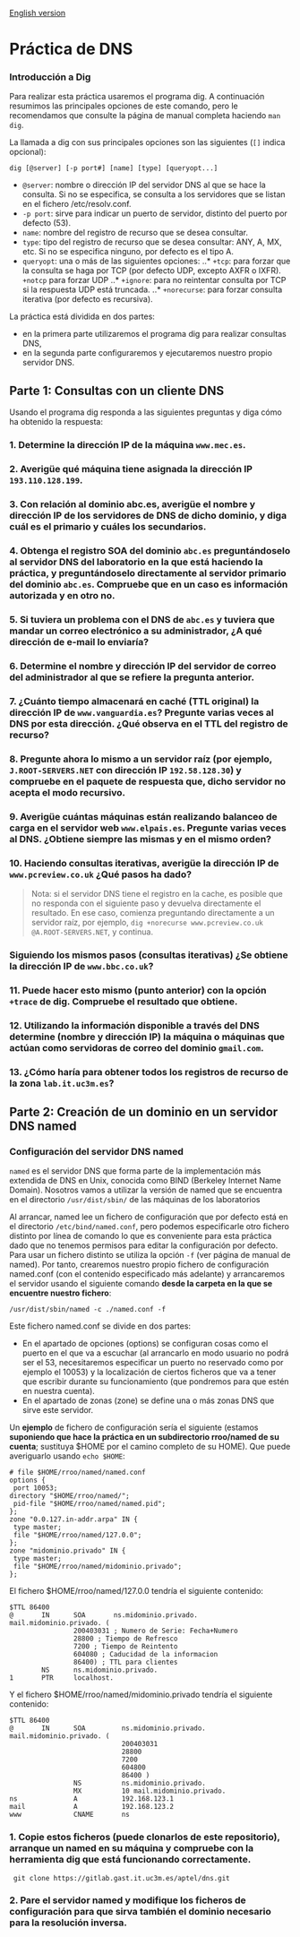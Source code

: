 [English version](README_EN.md)

# Práctica de DNS

### Introducción a Dig
Para realizar esta práctica usaremos el programa dig. A continuación resumimos las principales opciones de este comando, pero le recomendamos que consulte la página de manual completa haciendo `man dig`.

La llamada a dig con sus principales opciones son las siguientes (`[]` indica opcional):
```
dig [@server] [-p port#] [name] [type] [queryopt...] 
```
* `@server`: nombre o dirección IP del servidor DNS al que se hace la consulta. Si no se especifica, se consulta a los servidores que se listan en el fichero /etc/resolv.conf.
* `-p port`: sirve para indicar un puerto de servidor, distinto del puerto por defecto (53).
* `name`: nombre del registro de recurso que se desea consultar.
* `type`: tipo del registro de recurso que se desea consultar: ANY, A, MX, etc. Si no se especifica ninguno, por defecto es el tipo A.
* `queryopt`: una o más de las siguientes opciones:
..* `+tcp`: para forzar que la consulta se haga por TCP (por defecto UDP, excepto AXFR o IXFR). `+notcp` para forzar UDP
..* `+ignore`: para no reintentar consulta por TCP si la respuesta UDP está truncada.
..* `+norecurse`: para forzar consulta iterativa (por defecto es recursiva).


La práctica está dividida en dos partes: 
* en la primera parte utilizaremos el programa dig para realizar consultas DNS, 
* en la segunda parte configuraremos y ejecutaremos nuestro propio servidor DNS.

## Parte 1: Consultas con un cliente DNS
Usando el programa dig responda a las siguientes preguntas y diga cómo ha obtenido la respuesta:
### 1. Determine la dirección IP de la máquina `www.mec.es`.
### 2. Averigüe qué máquina tiene asignada la dirección IP `193.110.128.199`.
### 3. Con relación al dominio abc.es, averigüe el nombre y dirección IP de los servidores de DNS de dicho dominio, y diga cuál es el primario y cuáles los secundarios.
### 4. Obtenga el registro SOA del dominio `abc.es` preguntándoselo al servidor DNS del laboratorio en la que está haciendo la práctica, y preguntándoselo directamente al servidor primario del dominio `abc.es`. Compruebe que en un caso es información autorizada y en otro no.
### 5. Si tuviera un problema con el DNS de `abc.es` y tuviera que mandar un correo electrónico a su administrador, ¿A qué dirección de e-mail lo enviaría?
### 6. Determine el nombre y dirección IP del servidor de correo del administrador al que se refiere la pregunta anterior.
### 7. ¿Cuánto tiempo almacenará en caché (TTL original) la dirección IP de `www.vanguardia.es`? Pregunte varias veces al DNS por esta dirección. ¿Qué observa en el TTL del registro de recurso?
### 8. Pregunte ahora lo mismo a un servidor raíz (por ejemplo, `J.ROOT-SERVERS.NET` con dirección IP `192.58.128.30`) y compruebe en el paquete de respuesta que, dicho servidor no acepta el modo recursivo.
### 9. Averigüe cuántas máquinas están realizando balanceo de carga en el servidor web `www.elpais.es`. Pregunte varias veces al DNS. ¿Obtiene siempre las mismas y en el mismo orden?
### 10. Haciendo consultas iterativas, averigüe la dirección IP de `www.pcreview.co.uk` ¿Qué pasos ha dado? 

> Nota: si el servidor DNS tiene el registro en la cache, es posible que no responda con el siguiente paso y devuelva directamente el resultado. En ese caso, comienza preguntando directamente a un servidor raíz, por ejemplo, `dig +norecurse www.pcreview.co.uk @A.ROOT-SERVERS.NET`, y continua.

### Siguiendo los mismos pasos (consultas iterativas) ¿Se obtiene la dirección IP de `www.bbc.co.uk`?

### 11. Puede hacer esto mismo (punto anterior) con la opción `+trace` de dig. Compruebe el resultado que obtiene.
### 12. Utilizando la información disponible a través del DNS determine (nombre y dirección IP) la máquina o máquinas que actúan como servidoras de correo del dominio `gmail.com`.
### 13. ¿Cómo haría para obtener todos los registros de recurso de la zona `lab.it.uc3m.es`?

## Parte 2:  Creación de un dominio en un servidor DNS named

### Configuración del servidor DNS named

`named` es el servidor DNS que forma parte de la implementación más extendida de DNS en Unix, conocida como BIND (Berkeley Internet Name Domain). Nosotros vamos a utilizar la versión de named que se encuentra en el directorio `/usr/dist/sbin/` de las máquinas de los laboratorios

Al arrancar, named lee un fichero de configuración que por defecto está en el directorio `/etc/bind/named.conf`, pero podemos especificarle otro fichero distinto por línea de comando lo que es conveniente para esta práctica dado que no tenemos permisos para editar la configuración por defecto. Para usar un fichero distinto se utiliza la opción `-f` (ver página de manual de named). 
Por tanto, crearemos nuestro propio fichero de configuración named.conf (con el contenido especificado más adelante) y arrancaremos el servidor usando el siguiente comando **desde la carpeta en la que se encuentre nuestro fichero**:

```
/usr/dist/sbin/named -c ./named.conf -f
```

Este fichero named.conf se divide en dos partes:
* En el apartado de opciones (options) se configuran cosas como el puerto en el que va a escuchar (al arrancarlo en modo usuario no podrá ser el 53, necesitaremos especificar un puerto no reservado como por ejemplo el 10053) y la localización de ciertos ficheros que va a tener que escribir durante su funcionamiento (que pondremos para que estén en nuestra cuenta).
* En el apartado de zonas (zone) se define una o más zonas DNS que sirve este servidor.

Un **ejemplo** de fichero de configuración sería el siguiente (estamos **suponiendo que hace la práctica en un subdirectorio rroo/named de su cuenta**; sustituya $HOME por el camino completo de su HOME). Que puede averiguarlo usando `echo $HOME`:

```
# file $HOME/rroo/named/named.conf
options {
 port 10053;
directory "$HOME/rroo/named/";
 pid-file "$HOME/rroo/named/named.pid";
};
zone "0.0.127.in-addr.arpa" IN {
 type master;
 file "$HOME/rroo/named/127.0.0";
};
zone "midominio.privado" IN {
 type master;
 file "$HOME/rroo/named/midominio.privado";
};
```
El fichero $HOME/rroo/named/127.0.0 tendría el siguiente contenido:
```
$TTL 86400
@       IN      SOA       ns.midominio.privado.       mail.midominio.privado. (
                200403031 ; Numero de Serie: Fecha+Numero
                28800 ; Tiempo de Refresco
                7200 ; Tiempo de Reintento
                604080 ; Caducidad de la informacion
                86400) ; TTL para clientes
        NS      ns.midominio.privado.
1       PTR     localhost.

```

Y el fichero $HOME/rroo/named/midominio.privado tendría el siguiente contenido:
```
$TTL 86400
@       IN      SOA         ns.midominio.privado.       mail.midominio.privado. (
                            200403031
                            28800
                            7200
                            604800
                            86400 )
                NS          ns.midominio.privado.
                MX          10 mail.midominio.privado.
ns              A           192.168.123.1
mail            A           192.168.123.2
www             CNAME       ns
```
### 1. Copie estos ficheros (puede clonarlos de este repositorio), arranque un named en su máquina y compruebe con la herramienta dig que está funcionando correctamente.
```
 git clone https://gitlab.gast.it.uc3m.es/aptel/dns.git
 ```
### 2. Pare el servidor named y modifique los ficheros de configuración para que sirva también el dominio necesario para la resolución inversa.
